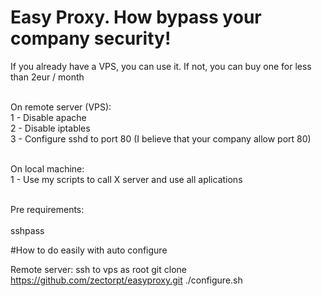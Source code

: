 # Easy Proxy. How bypass your company security!

If you already have a VPS, you can use it. If not, you can buy one for less than 2eur / month <br><br>

On remote server (VPS):<br>
1 - Disable apache<br>
2 - Disable iptables<br>
3 - Configure sshd to port 80 (I believe that your company allow port 80)<br><br>

On local machine:<br>
1 - Use my scripts to call X server and use all aplications<br><br>

Pre requirements:<br><br>
sshpass<br>

#How to do easily with auto configure

Remote server:
ssh to vps as root
git clone https://github.com/zectorpt/easyproxy.git
./configure.sh
